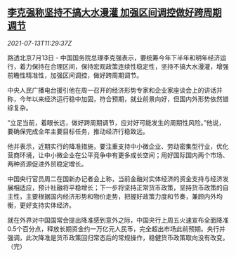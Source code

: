 <!--1626178159000-->
[李克强称坚持不搞大水漫灌 加强区间调控做好跨周期调节](https://cn.reuters.com/article/china-pm-li-economy-liquidity-0713-idCNKBS2EJ154)
------

<div><i>2021-07-13T11:29:37Z</i></div><p>路透北京7月13日 - 中国国务院总理李克强表示，要统筹今年下半年和明年经济运行，着力保持在合理区间，保持宏观政策连续性稳定性，坚持不搞大水漫灌，增强前瞻性精准性，加强区间调控，做好跨周期调节。</p><p>中央人民广播电台援引他在周一召开的经济形势专家和企业家座谈会上的讲话并称，今年以来经济运行稳中加固，符合预期，就业前景向好，但国内外形势依然错综复杂。</p><p>“立足当前，着眼长远，做好跨周期调节，应对好可能发生的周期性风险。”他说，要确保完成全年主要目标任务，推动经济行稳致远。</p><p>他并表示，近期实行的降准措施，要注重支持中小微企业、劳动密集型行业，优化营商环境，让中小微企业在公平竞争中有更多成长空间；用好国际国内两个市场、两种资源促进外贸稳定增长。</p><p>中国央行官员周二在国新办记者会上称，当前金融对实体经济的资金支持与经济发展相适应，预计社融将平稳增长；下一步将坚持正常货币政策，坚持货币政策的自主性，主要根据国内经济形势和物价走势，把握好政策力度和节奏，兼顾内外均衡，更好支持实体经济。</p><p>就在外界对中国国常会提出降准感到意外之际，中国央行上周五火速宣布全面降准0.5个百分点，释放长期资金约一万亿元人民币，完全超出市场此前预期。央行并强调，此次降准是货币政策回归常态后的常规操作，稳健货币政策取向没有改变。（完）</p>

